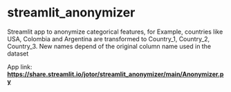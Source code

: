 # streamlit_anonymizer

Streamlit app to anonymize categorical features, for Example, countries like USA, Colombia and Argentina are transformed to Country_1, Country_2, Country_3. New names depend of the original column name used in the dataset

App link: **https://share.streamlit.io/jotor/streamlit_anonymizer/main/Anonymizer.py**
